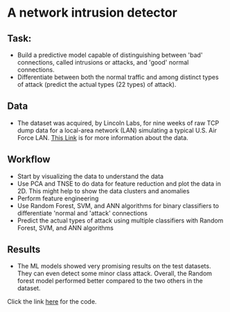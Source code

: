 # A network intrusion detector
## Task:
* Build a predictive model capable of distinguishing between 'bad' connections, called intrusions or attacks, and 'good' normal connections.
* Differentiate between both the normal traffic and among distinct types of attack (predict the actual types (22 types) of attack).

## Data
* The dataset was acquired, by Lincoln Labs, for nine weeks of raw TCP dump data for a local-area network (LAN) simulating a typical U.S. Air Force LAN. [This Link](http://kdd.ics.uci.edu/databases/kddcup99/kddcup99.html) is for more information about the data.

## Workflow
* Start by visualizing the data to understand the data
* Use PCA and TNSE to do data for feature reduction and plot the data in 2D. This might help to show the data clusters and anomalies
* Perform feature engineering
* Use Random Forest, SVM, and ANN algorithms for binary classifiers to differentiate  'normal and 'attack' connections
* Predict the actual types of attack using multiple classifiers with Random Forest, SVM, and ANN algorithms

## Results
* The ML models showed very promising results on the test datasets. They can even detect some minor class attack. Overall, the Random forest model performed better compared to the two others in the dataset.

Click the link [here](https://github.com/lamdoanduc/Predictive-analysis-Projects/blob/master/Network_intrusion_detector/code.ipynb) for the code.
